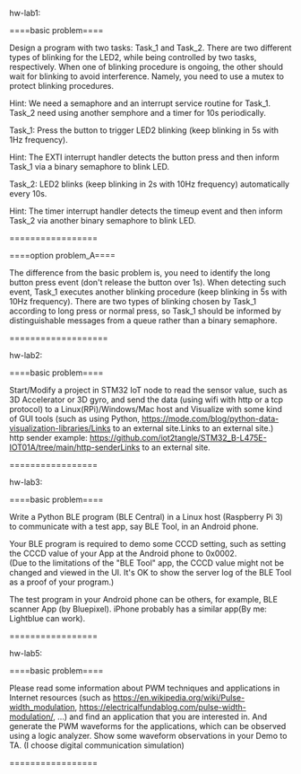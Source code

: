 hw-lab1:  
  
====basic problem====  

Design a program with two tasks: Task_1 and Task_2. There are two different types of blinking for the LED2, while being controlled by two tasks, respectively. When one of blinking procedure is ongoing, the other should wait for blinking to avoid interference. Namely, you need to use a mutex to protect blinking procedures.  
  
Hint: We need a semaphore and an interrupt service routine for Task_1. Task_2 need using another semphore and a timer for 10s periodically.   
  
Task_1: Press the button to trigger LED2 blinking (keep blinking in 5s with 1Hz frequency).  
  
Hint: The EXTI interrupt handler detects the button press and then inform Task_1 via a binary semaphore to blink LED.  
  
Task_2: LED2 blinks (keep blinking in 2s with 10Hz frequency) automatically every 10s.  
  
Hint: The timer interrupt handler detects the timeup event and then inform Task_2 via another binary semaphore to blink LED.  
  
=================  
  
====option problem_A====  
  
The difference from the basic problem is, you need to identify the long button press event (don't release the button over 1s). When detecting such event, Task_1 executes another blinking procedure (keep blinking in 5s with 10Hz frequency). There are two types of blinking chosen by Task_1 according to long press or normal press, so Task_1 should be informed by distinguishable messages from a queue rather than a binary semaphore.  
  
===================  

hw-lab2:    
  
====basic problem====  
  
Start/Modify a project in STM32 IoT node to read the sensor value, such as 3D Accelerator or 3D gyro, and send the data (using wifi with http or a tcp protocol) to a Linux(RPi)/Windows/Mac host and Visualize with some kind of GUI tools (such as using Python, https://mode.com/blog/python-data-visualization-libraries/Links to an external site.Links to an external site.)  
http sender example: https://github.com/iot2tangle/STM32_B-L475E-IOT01A/tree/main/http-senderLinks to an external site.   
  
=================  
  
hw-lab3:  
  
====basic problem====    
  
Write a Python BLE program (BLE Central) in a Linux host (Raspberry Pi 3) to communicate with a test app, say BLE Tool,  in an Android phone.  
  
Your BLE program is required to demo some CCCD setting, such as setting the CCCD value of your App at the Android phone to 0x0002.   
(Due to the limitations of  the "BLE Tool" app, the CCCD value might not be changed and viewed in the UI. It's OK to show the server log of the BLE Tool as a proof of your program.)  
  
The test program in your Android phone can be others, for example, BLE scanner App (by Bluepixel). iPhone probably has a similar app(By me: Lightblue can work).    
  
=================  

hw-lab5:    
  
====basic problem====  
  
Please read some information about PWM techniques and applications in Internet resources (such as https://en.wikipedia.org/wiki/Pulse-width_modulation, https://electricalfundablog.com/pulse-width-modulation/, ...) and find an application that you are interested in. And generate the PWM waveforms for the applications, which can be observed using a logic analyzer. Show some waveform observations in your Demo to TA. (I choose digital communication simulation)   
  
=================    
